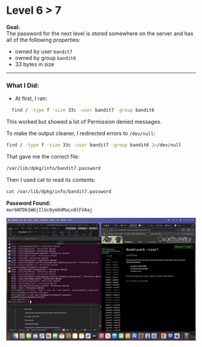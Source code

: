 # Level 6 > 7

**Goal:**  
The password for the next level is stored somewhere on the server and has all of the following properties:

- owned by user `bandit7`  
- owned by group `bandit6`  
- 33 bytes in size

---

### What I Did:

- At first, I ran:

```bash
  find / -type f -size 33c -user bandit7 -group bandit6
```
This worked but showed a lot of Permission denied messages.

To make the output cleaner, I redirected errors to `/dev/null`:

```bash
find / -type f -size 33c -user bandit7 -group bandit6 2>/dev/null
```

That gave me the correct file:

```bash
/var/lib/dpkg/info/bandit7.password
```

Then I used cat to read its contents:

```bash
cat /var/lib/dpkg/info/bandit7.password
```

**Password Found:**  
`morbNTDkSW6jIlUc0ymOdMaLnOlFVAaj`

![Bandit Level 6 to 7](images.png/bandit-level%206%20>%207.png)